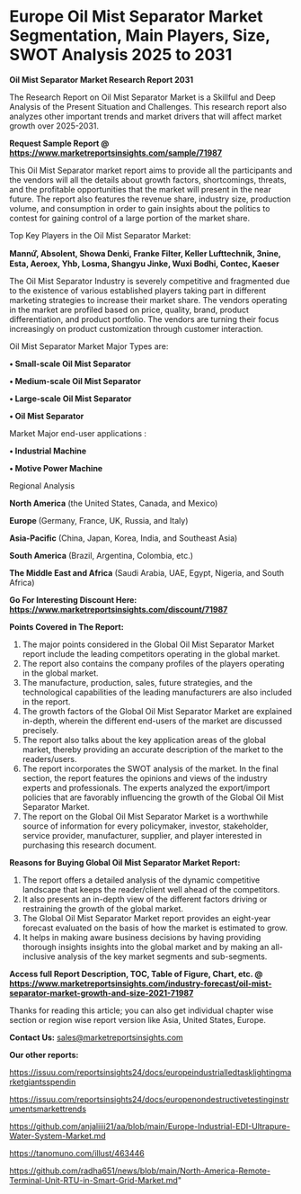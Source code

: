  # Europe Oil Mist Separator Market Segmentation, Main Players, Size, SWOT Analysis 2025 to 2031

<strong>Oil Mist Separator Market Research Report 2031</strong>

The Research Report on Oil Mist Separator Market is a Skillful and Deep Analysis of the Present Situation and Challenges. This research report also analyzes other important trends and market drivers that will affect market growth over 2025-2031.

<strong>Request Sample Report @ <a href=https://www.marketreportsinsights.com/sample/71987>https://www.marketreportsinsights.com/sample/71987</a></strong>

This Oil Mist Separator market report aims to provide all the participants and the vendors will all the details about growth factors, shortcomings, threats, and the profitable opportunities that the market will present in the near future. The report also features the revenue share, industry size, production volume, and consumption in order to gain insights about the politics to contest for gaining control of a large portion of the market share.

Top Key Players in the Oil Mist Separator Market:

<strong>Mannứꙺ, Absolent, Showa Denki, Franke Filter, Keller Lufttechnik, 3nine, Esta, Aeroex, Yhb, Losma, Shangyu Jinke, Wuxi Bodhi, Contec, Kaeser</strong>

The Oil Mist Separator Industry is severely competitive and fragmented due to the existence of various established players taking part in different marketing strategies to increase their market share. The vendors operating in the market are profiled based on price, quality, brand, product differentiation, and product portfolio. The vendors are turning their focus increasingly on product customization through customer interaction.

Oil Mist Separator Market Major Types are:

<strong>• Small-scale Oil Mist Separator

• Medium-scale Oil Mist Separator

• Large-scale Oil Mist Separator

• Oil Mist Separator</strong>

Market Major end-user applications :

<strong>• Industrial Machine

• Motive Power Machine</strong>

Regional Analysis

</u><strong><b>North America</b></strong> (the United States, Canada, and Mexico)

<strong><b>Europe </b></strong>(Germany, France, UK, Russia, and Italy)

<strong><b>Asia-Pacific</b></strong> (China, Japan, Korea, India, and Southeast Asia)

<strong><b>South America</b></strong> (Brazil, Argentina, Colombia, etc.)

<strong><b>The Middle East and Africa</b></strong> (Saudi Arabia, UAE, Egypt, Nigeria, and South Africa)

<strong>Go For Interesting Discount Here: <a href=https://www.marketreportsinsights.com/discount/71987>https://www.marketreportsinsights.com/discount/71987</a></strong>

<strong>Points Covered in The Report:</strong>
<ol>
  <li>The major points considered in the Global Oil Mist Separator Market report include the leading competitors operating in the global market.</li>
  <li>The report also contains the company profiles of the players operating in the global market.</li>
  <li>The manufacture, production, sales, future strategies, and the technological capabilities of the leading manufacturers are also included in the report.</li>
  <li>The growth factors of the Global Oil Mist Separator Market are explained in-depth, wherein the different end-users of the market are discussed precisely.</li>
  <li>The report also talks about the key application areas of the global market, thereby providing an accurate description of the market to the readers/users.</li>
  <li>The report incorporates the SWOT analysis of the market. In the final section, the report features the opinions and views of the industry experts and professionals. The experts analyzed the export/import policies that are favorably influencing the growth of the Global Oil Mist Separator Market.</li>
  <li>The report on the Global Oil Mist Separator Market is a worthwhile source of information for every policymaker, investor, stakeholder, service provider, manufacturer, supplier, and player interested in purchasing this research document.</li>
</ol>
<strong>Reasons for Buying Global Oil Mist Separator Market Report:</strong>

<ol>
  <li>The report offers a detailed analysis of the dynamic competitive landscape that keeps the reader/client well ahead of the competitors.</li>
  <li>It also presents an in-depth view of the different factors driving or restraining the growth of the global market.</li>
  <li>The Global Oil Mist Separator Market report provides an eight-year forecast evaluated on the basis of how the market is estimated to grow.</li>
  <li>It helps in making aware business decisions by having providing thorough insights insights into the global market and by making an all-inclusive analysis of the key market segments and sub-segments.</li>
</ol>
<strong>Access full Report Description, TOC, Table of Figure, Chart, etc. @ <a href=https://www.marketreportsinsights.com/industry-forecast/oil-mist-separator-market-growth-and-size-2021-71987>https://www.marketreportsinsights.com/industry-forecast/oil-mist-separator-market-growth-and-size-2021-71987</a></strong>


Thanks for reading this article; you can also get individual chapter wise section or region wise report version like Asia, United States, Europe.

<strong>Contact Us:</strong>
sales@marketreportsinsights.com

<strong>Our other reports:</strong>

<a href=https://issuu.com/reportsinsights24/docs/europeindustrialledtasklightingmarketgiantsspendin>https://issuu.com/reportsinsights24/docs/europeindustrialledtasklightingmarketgiantsspendin</a>

<a href=https://issuu.com/reportsinsights24/docs/europenondestructivetestinginstrumentsmarkettrends>https://issuu.com/reportsinsights24/docs/europenondestructivetestinginstrumentsmarkettrends</a>

<a href=https://github.com/anjaliiii21/aa/blob/main/Europe-Industrial-EDI-Ultrapure-Water-System-Market.md>https://github.com/anjaliiii21/aa/blob/main/Europe-Industrial-EDI-Ultrapure-Water-System-Market.md</a>

<a href=https://tanomuno.com/illust/463446>https://tanomuno.com/illust/463446</a>

<a href=https://github.com/radha651/news/blob/main/North-America-Remote-Terminal-Unit-RTU-in-Smart-Grid-Market.md>https://github.com/radha651/news/blob/main/North-America-Remote-Terminal-Unit-RTU-in-Smart-Grid-Market.md</a>"
